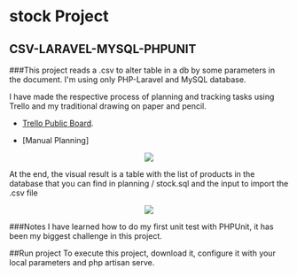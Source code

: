 # stock Project
## CSV-LARAVEL-MYSQL-PHPUNIT
###This project reads a .csv to alter table in a db by some parameters in the document. I'm using only PHP-Laravel and MySQL database.

I have made the respective process of planning and tracking tasks using Trello and my traditional drawing on paper and pencil.
- [Trello Public Board](https://trello.com/b/j71daZfZ/stock-planning).

- [Manual Planning]
<p align="center" max-width="300px"><img src="https://github.com/anabelmaresc/stock-CSV-LARAVEL-MYSQL/blob/develop/planning/view.PNG"></p>

At the end, the visual result is a table with the list of products in the database that you can find in planning / stock.sql and the input to import the .csv file
<p align="center" max-width="300px"><img src="https://github.com/anabelmaresc/stock-CSV-LARAVEL-MYSQL/blob/develop/planning/planning.jpg"></p>

###Notes
I have learned how to do my first unit test with PHPUnit, it has been my biggest challenge in this project.

##Run project
To execute this project, download it, configure it with your local parameters and php artisan serve.